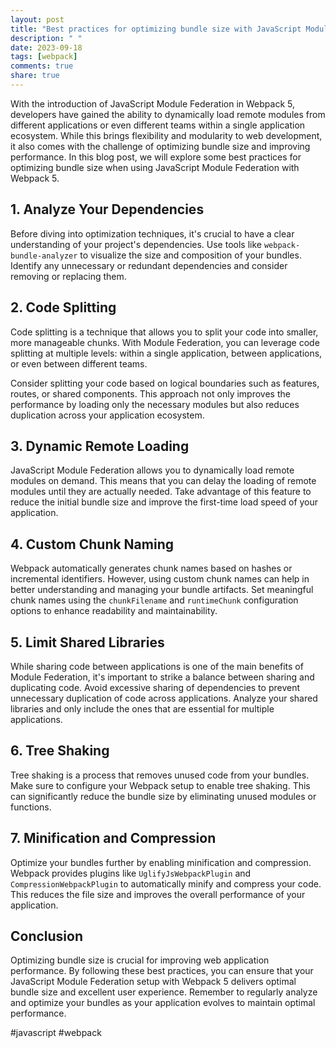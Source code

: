 ```yaml
---
layout: post
title: "Best practices for optimizing bundle size with JavaScript Module Federation in Webpack 5"
description: " "
date: 2023-09-18
tags: [webpack]
comments: true
share: true
---
```


With the introduction of JavaScript Module Federation in Webpack 5, developers have gained the ability to dynamically load remote modules from different applications or even different teams within a single application ecosystem. While this brings flexibility and modularity to web development, it also comes with the challenge of optimizing bundle size and improving performance. In this blog post, we will explore some best practices for optimizing bundle size when using JavaScript Module Federation with Webpack 5.

## 1. Analyze Your Dependencies

Before diving into optimization techniques, it's crucial to have a clear understanding of your project's dependencies. Use tools like `webpack-bundle-analyzer` to visualize the size and composition of your bundles. Identify any unnecessary or redundant dependencies and consider removing or replacing them.

## 2. Code Splitting

Code splitting is a technique that allows you to split your code into smaller, more manageable chunks. With Module Federation, you can leverage code splitting at multiple levels: within a single application, between applications, or even between different teams.

Consider splitting your code based on logical boundaries such as features, routes, or shared components. This approach not only improves the performance by loading only the necessary modules but also reduces duplication across your application ecosystem.

## 3. Dynamic Remote Loading

JavaScript Module Federation allows you to dynamically load remote modules on demand. This means that you can delay the loading of remote modules until they are actually needed. Take advantage of this feature to reduce the initial bundle size and improve the first-time load speed of your application.

## 4. Custom Chunk Naming

Webpack automatically generates chunk names based on hashes or incremental identifiers. However, using custom chunk names can help in better understanding and managing your bundle artifacts. Set meaningful chunk names using the `chunkFilename` and `runtimeChunk` configuration options to enhance readability and maintainability.

## 5. Limit Shared Libraries

While sharing code between applications is one of the main benefits of Module Federation, it's important to strike a balance between sharing and duplicating code. Avoid excessive sharing of dependencies to prevent unnecessary duplication of code across applications. Analyze your shared libraries and only include the ones that are essential for multiple applications.

## 6. Tree Shaking

Tree shaking is a process that removes unused code from your bundles. Make sure to configure your Webpack setup to enable tree shaking. This can significantly reduce the bundle size by eliminating unused modules or functions.

## 7. Minification and Compression

Optimize your bundles further by enabling minification and compression. Webpack provides plugins like `UglifyJsWebpackPlugin` and `CompressionWebpackPlugin` to automatically minify and compress your code. This reduces the file size and improves the overall performance of your application.

## Conclusion

Optimizing bundle size is crucial for improving web application performance. By following these best practices, you can ensure that your JavaScript Module Federation setup with Webpack 5 delivers optimal bundle size and excellent user experience. Remember to regularly analyze and optimize your bundles as your application evolves to maintain optimal performance.

#javascript #webpack